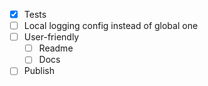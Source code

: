 - [x] Tests
- [ ] Local logging config instead of global one
- [ ] User-friendly
    - [ ] Readme
    - [ ] Docs
- [ ] Publish
